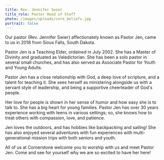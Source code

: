```yaml
---
title: Rev. Jennifer Swier
title_role: Pastor Head of Staff
photo: /images/uploads/core_beliefs.jpg
portrait: false
---
```

Our pastor (Rev. Jennifer Swier) affectionately known as Pastor Jen, came to us in 2018 from Sioux Falls, South Dakota.

Pastor Jen is a Teaching Elder, ordained in July 2002. She has a Master of Divinity and graduated as Valedictorian. She has been a solo pastor in several small churches, and has also served as Associate Pastor for Youth and Young Adults.

Pastor Jen has a close relationship with God, a deep love of scripture, and a talent for teaching it. She sees herself as ministering alongside us with a servant style of leadership, and being a supportive cheerleader of God's people.

Her love for people is shown in her sense of humor and how easy she is to talk to. She has a big heart for young families. Pastor Jen has over 30 years experience working with teens in various settings; so, she knows how to treat others with compassion, love, and patience.

Jen loves the outdoors, and has hobbies like backpacking and sailing! She has also enjoyed several adventures with fun experiences with multi-generational mission trips with both seniors and youth.

All of us at Cornerstone welcome you to worship with us and meet Pastor Jen. Come and see for yourself why we are so excited to have her here!

